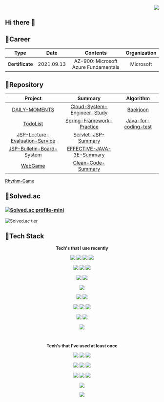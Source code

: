 <p align="right">
  <a href="https://hits.seeyoufarm.com"><img src="https://hits.seeyoufarm.com/api/count/incr/badge.svg?url=https%3A%2F%2Fgithub.com%2Fkva231&count_bg=%236CDEF4&title_bg=%23555555&icon=&icon_color=%23E7E7E7&title=hits&edge_flat=false"/></a>
</p>

## Hi there 👋

<!--
**kva231/kva231** is a ✨ _special_ ✨ repository because its `README.md` (this file) appears on your GitHub profile.

Here are some ideas to get you started:

- 🔭 I’m currently working on ...
- 🌱 I’m currently learning ...
- 👯 I’m looking to collaborate on ...
- 🤔 I’m looking for help with ...
- 💬 Ask me about ...
- 📫 How to reach me: ...
- 😄 Pronouns: ...
- ⚡ Fun fact: ...
-->

## 🌟Career
Type | Date | Contents | Organization
:---: | :---: | :---: | :---:
**Certificate** | 2021.09.13 | AZ-900: Microsoft Azure Fundamentals | Microsoft


## 🌟Repository
Project | Summary | Algorithm
:---: | :---: | :---:
[DAILY-MOMENTS](https://github.com/kva231/DAILY-MOMENTS) | [Cloud-System-Engineer-Study](https://github.com/kva231/Cloud-System-Engineer-Study) | [Baekjoon](https://github.com/kva231/Baekjoon)
[TodoList](https://github.com/kva231/TodoList) | [Spring-Framework-Practice](https://github.com/kva231/Spring-Framework-Practice) | [Java-for-coding-test](https://github.com/kva231/Java-for-coding-test)
[JSP-Lecture-Evaluation-Service](https://github.com/kva231/JSP-Lecture-Evaluation-Service) | [Servlet-JSP-Summary](https://github.com/kva231/Servlet-JSP-Summary)
[JSP-Bulletin-Board-System](https://github.com/kva231/JSP-Bulletin-Board-System) | [EFFECTIVE-JAVA-3E-Summary](https://github.com/kva231/EFFECTIVE-JAVA-3E-Summary)
[WebGame](https://github.com/kva231/WebGame) | [Clean-Code-Summary](https://github.com/kva231/Clean-Code-Summary)
[Rhythm-Game](https://github.com/kva231/Rhythm-Game)


## 🌟Solved.ac
### [![Solved.ac profile-mini](http://mazassumnida.wtf/api/mini/generate_badge?boj=kva231)](https://solved.ac/kva231)
[![Solved.ac tier](http://mazassumnida.wtf/api/v2/generate_badge?boj=kva231)](https://solved.ac/kva231)


## 🌟Tech Stack
<p align="center"> <b>Tech's that I use recently</b> </p>

<p align="center">
  <img src="https://img.shields.io/badge/Python-3766AB?style=flat-square&logo=Python&logoColor=white"/>
  <img src="https://img.shields.io/badge/HTML-E34F26?style=flat-square&logo=html5&logoColor=white"/>
  <img src="https://img.shields.io/badge/Javascript-ffb13b?style=flat-square&logo=javascript&logoColor=black"/>
  <img src="https://img.shields.io/badge/CSS-1572B6?style=flat-square&logo=css3&logoColor=white"/>
</p>

<p align="center">
  <img src="https://img.shields.io/badge/Node.js-339933?style=flat-square&logo=node.js&logoColor=white"/>
  <img src="https://img.shields.io/badge/Express.js-000000?style=flat-square&logo=express&logoColor=white"/>
  <img src="https://img.shields.io/badge/Bootstrap-7952B3?style=flat-square&logo=bootstrap&logoColor=white"/>
</p>

<p align="center">
  <img src="https://img.shields.io/badge/jQuery-0769AD?style=flat-square&logo=jQuery&logoColor=white"/>
  <img src="https://img.shields.io/badge/JSON-000000?style=flat-square&logo=json&logoColor=white"/>
</p>

<p align="center">
  <img src="https://img.shields.io/badge/MariaDB-003545?style=flat-square&logo=mariadb&logoColor=white"/>
</p>

<p align="center">
  <img src="https://img.shields.io/badge/Apache-D22128?style=flat-square&logo=apache&logoColor=black"/>
  <img src="https://img.shields.io/badge/NGINX-009639?style=flat-square&logo=nginx&logoColor=black"/>
</p>

<p align="center">
  <img src="https://img.shields.io/badge/CentOS-262577?style=flat-square&logo=centos&logoColor=white"/>
  <img src="https://img.shields.io/badge/Ubuntu-E95420?style=flat-square&logo=ubuntu&logoColor=white"/>
  <img src="https://img.shields.io/badge/Windows-0078D6?style=flat-square&logo=windows&logoColor=white"/>
</p>

<p align="center">
  <img src="https://img.shields.io/badge/Docker-2496ED?style=flat-square&logo=docker&logoColor=black"/>
  <img src="https://img.shields.io/badge/Kubernetes-326CE5?style=flat-square&logo=kubernetes&logoColor=white"/>
</p>

<p align="center">
  <img src="https://img.shields.io/badge/Amazon S3-569A31?style=flat-square&logo=amazons3&logoColor=white"/>
</p>

<br/>

<p align="center"> <b>Tech's that I've used at least once</b> </p>

<p align="center">
  <img src="https://img.shields.io/badge/Java-007396?style=flat-square&logo=Java&logoColor=white"/>
  <img src="https://img.shields.io/badge/C++-00599C?style=flat-square&logo=C%2B%2B&logoColor=white"/>
  <img src="https://img.shields.io/badge/C-A8B9CC?style=flat-square&logo=C&logoColor=white"/>
</p>

<p align="center">
  <img src="https://img.shields.io/badge/Spring-6DB33F?style=flat-square&logo=Spring&logoColor=white"/>
  <img src="https://img.shields.io/badge/Django-092E20?style=flat-square&logo=Django&logoColor=white"/>
  <img src="https://img.shields.io/badge/Vue.js-4FC08D?style=flat-square&logo=vue.js&logoColor=white"/>
</p>

<p align="center">
  <img src="https://img.shields.io/badge/OracleDB-F80000?style=flat-square&logo=oracle&logoColor=white"/>
  <img src="https://img.shields.io/badge/Mysql-E6B91E?style=flat-square&logo=MySql&logoColor=black"/>
  <img src="https://img.shields.io/badge/Firebase-FFCA28?style=flat-square&logo=firebase&logoColor=black"/>
</p>

<p align="center">
  <img src="https://img.shields.io/badge/Apache Tomcat-F8DC75?style=flat-square&logo=apache-tomcat&logoColor=black"/>
</p>

<p align="center">
  <img src="https://img.shields.io/badge/Android-3DDC84?style=flat-square&logo=android&logoColor=white"/>
</p>
